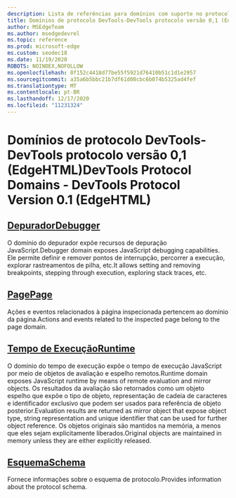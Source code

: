 ```yaml
---
description: Lista de referências para domínios com suporte no protocolo Microsoft Edge DevTools versão 0,1.
title: Domínios de protocolo DevTools-DevTools protocolo versão 0,1 (EdgeHTML)
author: MSEdgeTeam
ms.author: msedgedevrel
ms.topic: reference
ms.prod: microsoft-edge
ms.custom: seodec18
ms.date: 11/19/2020
ROBOTS: NOINDEX,NOFOLLOW
ms.openlocfilehash: 0f152c4418d77be55f5921d76410b51c1d1e2957
ms.sourcegitcommit: a35a6b5bbc21b7df61d08cbc6b074b5325ad4fef
ms.translationtype: MT
ms.contentlocale: pt-BR
ms.lasthandoff: 12/17/2020
ms.locfileid: "11231324"
---
```

# <span data-ttu-id="30274-103">Domínios de protocolo DevTools-DevTools protocolo versão 0,1 (EdgeHTML)</span><span class="sxs-lookup"><span data-stu-id="30274-103">DevTools Protocol Domains - DevTools Protocol Version 0.1 (EdgeHTML)</span></span>  

## [<span data-ttu-id="30274-104">Depurador</span><span class="sxs-lookup"><span data-stu-id="30274-104">Debugger</span></span>](debugger.md)  

<span data-ttu-id="30274-105">O domínio do depurador expõe recursos de depuração JavaScript.</span><span class="sxs-lookup"><span data-stu-id="30274-105">Debugger domain exposes JavaScript debugging capabilities.</span></span> <span data-ttu-id="30274-106">Ele permite definir e remover pontos de interrupção, percorrer a execução, explorar rastreamentos de pilha, etc.</span><span class="sxs-lookup"><span data-stu-id="30274-106">It allows setting and removing breakpoints, stepping through execution, exploring stack traces, etc.</span></span>
## [<span data-ttu-id="30274-107">Page</span><span class="sxs-lookup"><span data-stu-id="30274-107">Page</span></span>](page.md)
<span data-ttu-id="30274-108">Ações e eventos relacionados à página inspecionada pertencem ao domínio da página.</span><span class="sxs-lookup"><span data-stu-id="30274-108">Actions and events related to the inspected page belong to the page domain.</span></span>
## [<span data-ttu-id="30274-109">Tempo de Execução</span><span class="sxs-lookup"><span data-stu-id="30274-109">Runtime</span></span>](runtime.md)
<span data-ttu-id="30274-110">O domínio do tempo de execução expõe o tempo de execução JavaScript por meio de objetos de avaliação e espelho remotos.</span><span class="sxs-lookup"><span data-stu-id="30274-110">Runtime domain exposes JavaScript runtime by means of remote evaluation and mirror objects.</span></span> <span data-ttu-id="30274-111">Os resultados da avaliação são retornados como um objeto espelho que expõe o tipo de objeto, representação de cadeia de caracteres e identificador exclusivo que podem ser usados para referência de objeto posterior.</span><span class="sxs-lookup"><span data-stu-id="30274-111">Evaluation results are returned as mirror object that expose object type, string representation and unique identifier that can be used for further object reference.</span></span> <span data-ttu-id="30274-112">Os objetos originais são mantidos na memória, a menos que eles sejam explicitamente liberados.</span><span class="sxs-lookup"><span data-stu-id="30274-112">Original objects are maintained in memory unless they are either explicitly released.</span></span>
## [<span data-ttu-id="30274-113">Esquema</span><span class="sxs-lookup"><span data-stu-id="30274-113">Schema</span></span>](schema.md)
<span data-ttu-id="30274-114">Fornece informações sobre o esquema de protocolo.</span><span class="sxs-lookup"><span data-stu-id="30274-114">Provides information about the protocol schema.</span></span>
